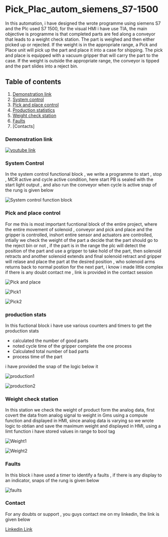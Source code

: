 # Pick_Plac_autom_siemens_S7-1500

In this automation, i have designed the wrote programme using siemens S7 and the Plc used S7 1500, for the visual HMI i have use TIA, the main objective is programme is that completed parts are fed along a conveyor that leads to a weight check station. The part is weighed and 
then either picked up or rejected. If the weight is in the 
appropriate range, a Pick and Place unit will pick up the part 
and place it into a case for shipping. The pick and place is 
equipped with a vacuum gripper that will carry the part to 
the case. If the weight is outside the appropriate range, the 
conveyor is tipped and the part slides into a reject bin.

## Table of contents
1. [Demonstration link](#demonstration-link)
1. [System control](#system-control)
1. [Pick and place control](#pick-and-place-control)
1. [Production statistics](#production-stats)
1. [Weight check station](#weight-check-station)
1. [Faults](#faults)
1. [Contacts]



### Demonstration link
[![youtube link](https://github.com/akshayphilip/Pick_Plac_autom_seimens_S7-1500/blob/master/Screenshot%202022-05-17%20131050.png)](https://www.youtube.com/watch?v=eO4HlRVqijs&t=6s&ab_channel=AkshayPhilip)

### System Control 
In the system control functional block , we write a programme to start , stop , MCR active and cycle active condition, here start PB is sealed with the start light output , and also run the conveyor when cycle is active snap of the rung is given below

![System control function block](https://github.com/akshayphilip/Pick_Plac_autom_seimens_S7-1500/blob/master/fuctional%20blocks%20images/system%20control.png)

### Pick and place control
For me this is most important fucntional block of the entire project, where the entire movement of solenoid , conveyor and pick and place  and the gripper is controlled, inshort entire sensor and actuators are controlled, intially we check the weight of the part a decide that the part should go to the reject bin or not , if the part is in the range the plc will detect the position of the part and use a gripper to take hold of the part, then solenoid retracts and another solenoid extends and final solenoid retract and gripper will relase and place the part at the desired position , who solenoid arms returns back to normal postion for the next part, i know i made little complex if there is any doubt contact me , link is provided in the contact session

![Pick and place](https://github.com/akshayphilip/Pick_Plac_autom_seimens_S7-1500/blob/master/Screenshot%202022-05-17%20131129.png)

![Pick1](https://github.com/akshayphilip/Pick_Plac_autom_seimens_S7-1500/blob/master/fuctional%20blocks%20images/pick1.png)

![Pick2](https://github.com/akshayphilip/Pick_Plac_autom_seimens_S7-1500/blob/master/fuctional%20blocks%20images/pick2.png)

### production stats
In this fuctional block i have use various counters and timers to get the production stats

* calculated the number of good parts
* noted cycle time of the gripper complete the one process
* Calculated total number of bad parts
* process time of the part

i have provided the snap of the logic below it

![production1](https://github.com/akshayphilip/Pick_Plac_autom_seimens_S7-1500/blob/master/fuctional%20blocks%20images/prod1.png)

![production2](https://github.com/akshayphilip/Pick_Plac_autom_seimens_S7-1500/blob/master/fuctional%20blocks%20images/prod2.png)

### Weight check station
In this station we check the weight of product form the analog data, first covert the data from analog signal to weight in Gms using a compute function and displayed in HMI, since analog data is varying so we wrote logic to obtian and save the maximum weight and displayed in HMI, using a limt function i have stored values in range to bool tag

![Weight1](https://github.com/akshayphilip/Pick_Plac_autom_seimens_S7-1500/blob/master/fuctional%20blocks%20images/wei1.png)

![Weight2](https://github.com/akshayphilip/Pick_Plac_autom_seimens_S7-1500/blob/master/fuctional%20blocks%20images/wei2.png)

### Faults
In this block i have used a timer to identify a faults , if there is any display to an indicator, snaps of the rung is given below

![faults](https://github.com/akshayphilip/Pick_Plac_autom_seimens_S7-1500/blob/master/fuctional%20blocks%20images/faults.png)

### Contact
For any doubts or support , you guys contact me on my linkedin, the link is given below

[Linkedin Link](https://www.linkedin.com/in/akshayphilip/)


